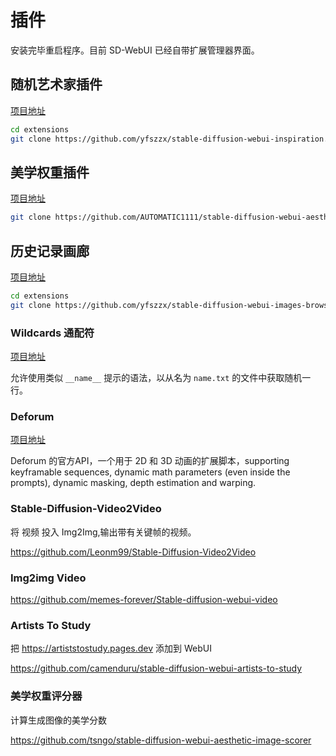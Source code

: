 # 插件

安装完毕重启程序。目前 SD-WebUI 已经自带扩展管理器界面。

## 随机艺术家插件

[项目地址](https://github.com/yfszzx/stable-diffusion-webui-inspiration)

```bash
cd extensions
git clone https://github.com/yfszzx/stable-diffusion-webui-inspiration.git extensions/stable-diffusion-webui-inspiration
```

## 美学权重插件

[项目地址](https://github.com/AUTOMATIC1111/stable-diffusion-webui-aesthetic-gradients)

```bash
git clone https://github.com/AUTOMATIC1111/stable-diffusion-webui-aesthetic-gradients.git extensions/aesthetic-gradients
```

## 历史记录画廊

[项目地址](https://github.com/yfszzx/stable-diffusion-webui-images-browser)

```bash
cd extensions
git clone https://github.com/yfszzx/stable-diffusion-webui-images-browser.git extensions/stable-diffusion-webui-images-browser
```

### Wildcards 通配符

[项目地址](https://github.com/AUTOMATIC1111/stable-diffusion-webui-wildcards)

允许使用类似 `__name__` 提示的语法，以从名为 `name.txt` 的文件中获取随机一行。 

### Deforum

[项目地址](https://github.com/deforum-art/deforum-for-automatic1111-webui)

Deforum 的官方API，一个用于 2D 和 3D 动画的扩展脚本，supporting keyframable sequences, dynamic math parameters (even inside the prompts), dynamic masking, depth estimation and warping.

### Stable-Diffusion-Video2Video

将 视频 投入 Img2Img,输出带有关键帧的视频。

https://github.com/Leonm99/Stable-Diffusion-Video2Video

### Img2img Video

https://github.com/memes-forever/Stable-diffusion-webui-video

### Artists To Study

把 https://artiststostudy.pages.dev 添加到 WebUI

https://github.com/camenduru/stable-diffusion-webui-artists-to-study

### 美学权重评分器

计算生成图像的美学分数

https://github.com/tsngo/stable-diffusion-webui-aesthetic-image-scorer

